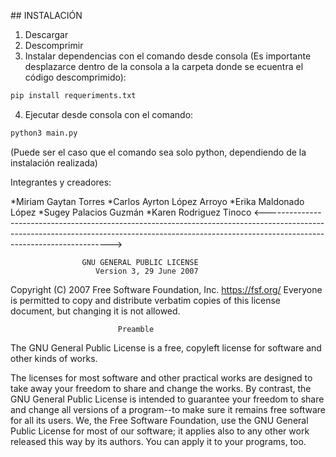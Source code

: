 ## INSTALACIÓN

1. Descargar
2. Descomprimir
3. Instalar dependencias con el comando desde consola (Es importante desplazarce dentro de la consola a la carpeta donde se ecuentra el código descomprimido): 
```sh
pip install requeriments.txt
```
4. Ejecutar desde consola con el comando: 
```sh
python3 main.py
```
(Puede ser el caso que el comando sea solo python, dependiendo de la instalación realizada)

Integrantes y creadores:

*Miriam Gaytan Torres
*Carlos Ayrton López Arroyo
*Erika Maldonado López
*Sugey Palacios Guzmán
*Karen Rodriguez Tinoco
<--------------------------------------------------------------------------------------------------------------------------------------------------------------------------------------------------->

                    GNU GENERAL PUBLIC LICENSE
                       Version 3, 29 June 2007

 Copyright (C) 2007 Free Software Foundation, Inc. <https://fsf.org/>
 Everyone is permitted to copy and distribute verbatim copies
 of this license document, but changing it is not allowed.

                            Preamble

  The GNU General Public License is a free, copyleft license for
software and other kinds of works.

  The licenses for most software and other practical works are designed
to take away your freedom to share and change the works.  By contrast,
the GNU General Public License is intended to guarantee your freedom to
share and change all versions of a program--to make sure it remains free
software for all its users.  We, the Free Software Foundation, use the
GNU General Public License for most of our software; it applies also to
any other work released this way by its authors.  You can apply it to
your programs, too.

